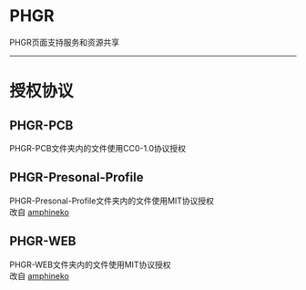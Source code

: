 # PHGR  
PHGR页面支持服务和资源共享  

----

# 授权协议
## PHGR-PCB  
PHGR-PCB文件夹内的文件使用CC0-1.0协议授权  

## PHGR-Presonal-Profile  
PHGR-Presonal-Profile文件夹内的文件使用MIT协议授权  
改自 [amphineko](https://github.com/amphineko/atomicneko)
## PHGR-WEB  
PHGR-WEB文件夹内的文件使用MIT协议授权  
改自 [amphineko](https://github.com/amphineko/atomicneko)